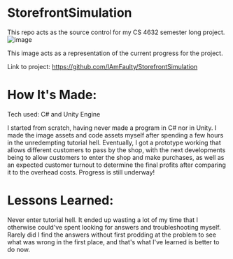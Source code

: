 # StorefrontSimulation
This repo acts as the source control for my CS 4632 semester long project.
![image](https://github.com/user-attachments/assets/03a51946-04b5-46ec-9450-5e9c5ce254cd)

This image acts as a representation of the current progress for the project.

Link to project: https://github.com/IAmFaulty/StorefrontSimulation 

# How It's Made:
Tech used: C# and Unity Engine

I started from scratch, having never made a program in C# nor in Unity. I made the image assets and code assets myself after spending a few hours in the unredempting tutorial hell. Eventually, I got a prototype working that allows different customers to pass by the shop, with the next developments being to allow customers to enter the shop and make purchases, as well as an expected customer turnout to determine the final profits after comparing it to the overhead costs. Progress is still underway!

# Lessons Learned:
Never enter tutorial hell. It ended up wasting a lot of my time that I otherwise could've spent looking for answers and troubleshooting myself. Rarely did I find the answers without first prodding at the problem to see what was wrong in the first place, and that's what I've learned is better to do now.
